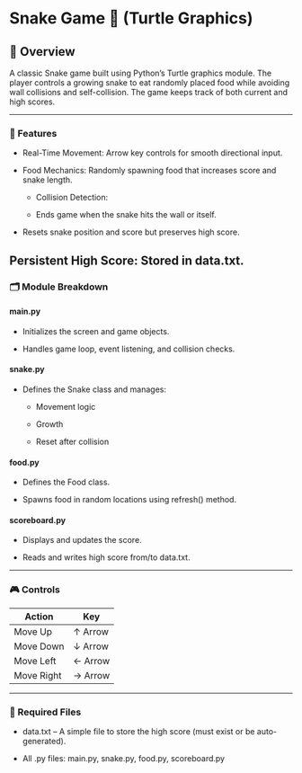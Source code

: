 # Snake Game 🐍 (Turtle Graphics)
## 📘 Overview
A classic Snake game built using Python’s Turtle graphics module. The player controls a growing snake to eat randomly placed food while avoiding wall collisions and self-collision. The game keeps track of both current and high scores.

---------------
### 🧠 Features
- Real-Time Movement: Arrow key controls for smooth directional input.

- Food Mechanics: Randomly spawning food that increases score and snake length.

  - Collision Detection:

  - Ends game when the snake hits the wall or itself.

- Resets snake position and score but preserves high score.

Persistent High Score: Stored in data.txt.
--------------
### 🗂️ Module Breakdown
#### main.py
- Initializes the screen and game objects.

- Handles game loop, event listening, and collision checks.

#### snake.py
- Defines the Snake class and manages:

  - Movement logic

  - Growth

  - Reset after collision

#### food.py
- Defines the Food class.

- Spawns food in random locations using refresh() method.

#### scoreboard.py
- Displays and updates the score.

- Reads and writes high score from/to data.txt.
------------------
### 🎮 Controls
|**Action**	|**Key**|
|---------|--------|
|Move Up	|↑ Arrow|
|Move Down	|↓ Arrow|
|Move Left	|← Arrow|
|Move Right	|→ Arrow|
-----------------------
### 📂 Required Files
- data.txt – A simple file to store the high score (must exist or be auto-generated).

- All .py files: main.py, snake.py, food.py, scoreboard.py